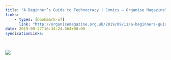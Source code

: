 ```yaml
---
title: "A Beginner’s Guide to Technocracy | Comics – Organise Magazine"
links:
    - types: [bookmark-of]
      link: "http://organisemagazine.org.uk/2019/09/11/a-beginners-guide-to-technocracy-comics/"
date: 2019-09-27T16:34:24.564+00:00
syndicationLinks:

---
```


![](http://organisemagazine.org.uk/wp-content/uploads/2019/09/Beginners-Guide-to-Technocracy.png)